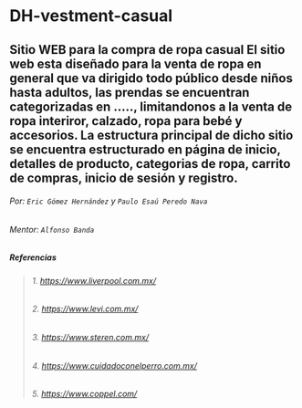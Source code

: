 # DH-vestment-casual
Sitio WEB para la compra de ropa casual
El sitio web esta diseñado para la venta de ropa en general que va dirigido todo público desde niños hasta adultos, las prendas se encuentran categorizadas en ....., limitandonos a la venta de ropa interiror, calzado, ropa para bebé y accesorios.
La estructura principal de dicho sitio se encuentra estructurado en página de inicio, detalles de producto, categorias de ropa, carrito de compras, inicio de sesión y registro.
--
###### Por: `Eric Gómez Hernández` y `Paulo Esaú Peredo Nava`
###### Mentor: `Alfonso Banda`


#####  _Referencias_
>######  1. _https://www.liverpool.com.mx/_
>######  2. _https://www.levi.com.mx/_
>######  3. _https://www.steren.com.mx/_
>######  4. _https://www.cuidadoconelperro.com.mx/_
>######  5. _https://www.coppel.com/_
